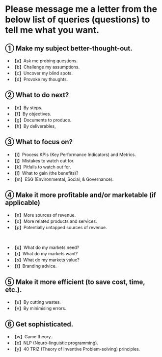 # Please message me a letter from the below list of queries (questions) to tell me what you want.

## **① Make my subject better-thought-out.**

- 【a】Ask me probing questions.
- 【b】Challenge my assumptions.
- 【c】Uncover my blind spots.
- 【d】Provoke my thoughts.

## **② What to do next?**

- 【e】By steps.
- 【f】By objectives.
- 【g】Documents to produce.
- 【h】By deliverables,

## **③ What to focus on?**

- 【i】Process KPIs (Key Performance Indicators) and Metrics.
- 【j】Mistakes to watch out for.
- 【k】Pitfalls to watch out for.
- 【l】What to gain (the benefits)?
- 【m】ESG (Environmental, Social, & Governance).

## **④ Make it more profitable and/or marketable (if applicable)**
 
- 【n】More sources of revenue.
- 【o】More related products and services.
- 【p】Potentially untapped sources of revenue.

</br>

- 【q】What do my markets need?
- 【r】What do my markets want?
- 【s】What do my markets value? 
- 【t】Branding advice.

## **⑤ Make it more efficient (to save cost, time, etc.).**

- 【u】By cutting wastes.
- 【v】By minimising errors.

## **⑥ Get sophisticated.**

- 【w】Game theory.
- 【x】NLP (Neuro-linguistic programming).
- 【y】40 TRIZ (Theory of Inventive Problem-solving) principles.

